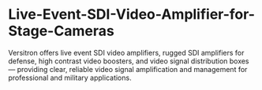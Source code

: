 # Live-Event-SDI-Video-Amplifier-for-Stage-Cameras
Versitron offers live event SDI video amplifiers, rugged SDI amplifiers for defense, high contrast video boosters, and video signal distribution boxes — providing clear, reliable video signal amplification and management for professional and military applications.
